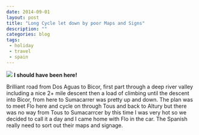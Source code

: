 ```yaml
---
date: 2014-09-01
layout: post
title: "Long Cycle let down by poor Maps and Signs"
description: ""
categories: blog
tags:
 - holiday
 - travel
 - spain
---
```


![](/images/2014/2014-09-01-long-cycle-let-down-by-poor-maps-and-signs.jpg)
**I should have been here!**

<!--more-->
Brilliant road from Dos Aguas to Bicor, first part through a deep river valley including a nice 2+ mile descent then a load of climbing until the descent into Bicor, from here to Sumacarrer was pretty up and down. The plan was to meet Flo here and cycle on through Tous and back to Altury but there was no way from Tous to Sumacarrcer by this time I was very hot so we decided to call it a day and I came home with Flo in the car. The Spanish really need to sort out their maps and signage.
